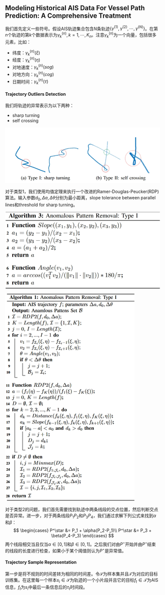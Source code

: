## Modeling Historical AIS Data For Vessel Path Prediction: A Comprehensive Treatment

我们首先定义一些符号。假设AIS轨迹集合包含$N$条轨迹$\{\gamma^{(1)},\gamma^{(2)},\cdots,\gamma^{(N)}\}$。在第$n$个轨迹的第$k$个数据表示为$\gamma_k^{(n)},k=1,\cdots,K_n$。注意$\gamma_k^{(n)}$为一个向量，包括很多元素，比如：

+ 纬度：$\gamma_k^{(n)}(\xi)$
+ 经度：$\gamma_k^{(n)}(\eta)$
+ 对地速度：$\gamma_k^{(n)}(sog)$
+ 对地方向：$\gamma_k^{(n)}(cog)$
+ 日期时间：$\gamma_k^{(n)}(\tau)$

#### Trajectory Outliers Detection

我们将轨迹的异常表示为以下两种：

+ sharp turning
+ self crossing

![](1.jpg)

对于类型1，我们使用均值定理来执行一个改进的Ramer-Douglas-Peucker(RDP)算法。输入参数$d_0,\Delta a, \Delta \theta$分别为最小距离，slope tolerance between parallel lines和threshold for sharp turning。

![](2.jpg)

![](3.jpg)

对于类型2的问题，我们首先需要找到轨迹中两条线段的交点位置，然后判断交点是否异常。进一步，对于两条线段$P_1P_2$和$P_3P_4$，我们通过求解下列公式来找到$\alpha$和$\beta$：
$$
\begin{cases}
P^\star &= P_1 + \alpha(P_2-P_1)\\
P^\star &= P_3 + \beta(P_4-P_3)
\end{cases}
$$
两个线段相交当且仅当$\alpha \in [0,1]$和$\beta \in [0,1]$。之后我们对由$P^\star$开始并由$P^\star$结束的线段的长度进行检查，如果小于某个阈值则认为$P^\star$是异常值。

#### Trajectory Sample Representation

第一步是将不规则的时间差转为相同的时间差。令$\mathcal{S}$为样本集并且$\mathcal{T}$为对应的目标训练集。在这里每一个样本$s_i \in \mathcal{S}$为轨迹的一个小片段并且它的目标$f_t\in \mathcal{T}$为AIS信息，$f_t$为$s_i$中最后一条信息后的$\tau_t$时间段。



